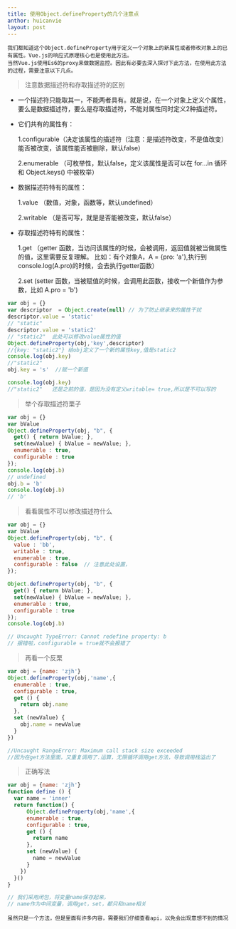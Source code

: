 ```yaml
---
title: 使用Object.defineProperty的几个注意点
anthor: huicanvie
layout: post
---
```

```text
我们都知道这个Object.defineProperty用于定义一个对象上的新属性或者修改对象上的已有属性。Vue.js的响应式原理核心也是使用此方法。
当然Vue.js使用Es6的proxy来做数据监控。因此有必要去深入探讨下此方法，在使用此方法的过程，需要注意以下几点。

```
> 注意数据描述符和存取描述符的区别

- 一个描述符只能取其一，不能两者具有。就是说，在一个对象上定义个属性，要么是数据描述符，要么是存取描述符，不能对属性同时定义2种描述符。
- 它们共有的属性有：  

  1.configurable（决定该属性的描述符（注意：是描述符改变，不是值改变）能否被改变，该属性能否被删除，默认false）

  2.enumerable （可枚举性，默认false，定义该属性是否可以在 for...in 循环和 Object.keys() 中被枚举）
- 数据描述符特有的属性： 

  1.value （数值，对象，函数等，默认undefined）  

  2.writable （是否可写，就是是否能被改变，默认false）
- 存取描述符特有的属性：

  1.get （getter 函数，当访问该属性的时候，会被调用，返回值就被当做属性的值，这里需要反复理解。
        比如：有个对象A，A = {pro: 'a'},执行到console.log(A.pro)的时候，会去执行getter函数）

  2.set  (setter 函数，当被赋值的时候，会调用此函数，接收一个新值作为参数，比如 A.pro = 'b')

```javascript
var obj = {}
var descriptor  = Object.create(null) // 为了防止继承来的属性干扰
descriptor.value = 'static'
// "static"
descriptor.value = 'static2'
// "static2"  此处可以修改value属性的值
Object.defineProperty(obj,'key',descriptor)
//{key: "static2"} 给obj定义了一个新的属性key,值是static2
console.log(obj.key)
//"static2"
obj.key = 's'  //赋一个新值

console.log(obj.key)
//"static2"   还是之前的值，是因为没有定义writable= true,所以是不可以写的

```
> 举个存取描述符栗子

```javascript
var obj = {}
var bValue
Object.defineProperty(obj, "b", {
  get() { return bValue; },
  set(newValue) { bValue = newValue; },
  enumerable : true,
  configurable : true
});
console.log(obj.b)
// undefined
obj.b = 'b'
console.log(obj.b)
// 'b'
```
> 看看属性不可以修改描述符什么

```javascript
var obj = {}
var bValue
Object.defineProperty(obj, "b", {
  value : 'bb',
  writable : true,
  enumerable : true,
  configurable : false  // 注意此处设置，
});

Object.defineProperty(obj, "b", {
  get() { return bValue; },
  set(newValue) { bValue = newValue; },
  enumerable : true,
  configurable : true
});
console.log(obj.b)

// Uncaught TypeError: Cannot redefine property: b   
// 报错啦，configurable = true就不会报错了
```
> 再看一个反栗

```javascript
var obj = {name: 'zjh'}
Object.defineProperty(obj,'name',{
  enumerable : true,
  configurable : true,
  get () { 
    return obj.name
  }, 
  set (newValue) { 
    obj.name = newValue
  }
})

//Uncaught RangeError: Maximum call stack size exceeded
//因为在get方法里面，又重复调用了.运算，无限循环调用get方法，导致调用栈溢出了

```
> 正确写法

```javascript
var obj = {name: 'zjh'}
function define () { 
  var name = 'inner'
  return function() { 
      Object.defineProperty(obj,'name',{
      enumerable : true,
      configurable : true,
      get () { 
        return name
      }, 
      set (newValue) { 
        name = newValue
      }
    })
  }()
}

// 我们采用闭包，将变量name保存起来，
// name作为中间变量，调用get，set，都只和name相关
```
```text
虽然只是一个方法，但是里面有许多内容，需要我们仔细查看api，以免会出现意想不到的情况

```